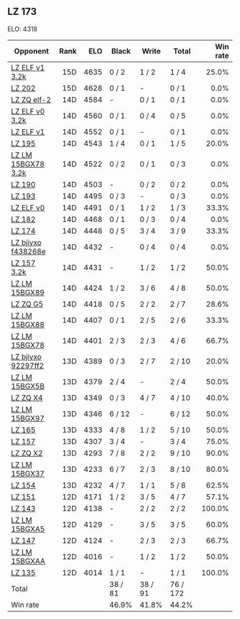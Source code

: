 ## LZ 173 ##

ELO: 4318

Opponent | Rank | ELO | Black | Write | Total | Win rate
---------|-----:|----:|-------|-------|-------|-------:
[LZ ELF v1 3.2k](LZ%20ELF%20v1%203.2k.md) | 15D | 4635 | 0 / 2 | 1 / 2 | 1 / 4 | 25.0%
[LZ 202](LZ%20202.md) | 15D | 4628 | 0 / 1 | - | 0 / 1 | 0.0%
[LZ ZQ elf-2](LZ%20ZQ%20elf-2.md) | 14D | 4584 | - | 0 / 1 | 0 / 1 | 0.0%
[LZ ELF v0 3.2k](LZ%20ELF%20v0%203.2k.md) | 14D | 4560 | 0 / 1 | 0 / 4 | 0 / 5 | 0.0%
[LZ ELF v1](LZ%20ELF%20v1.md) | 14D | 4552 | 0 / 1 | - | 0 / 1 | 0.0%
[LZ 195](LZ%20195.md) | 14D | 4543 | 1 / 4 | 0 / 1 | 1 / 5 | 20.0%
[LZ LM 15BGX78 3.2k](LZ%20LM%2015BGX78%203.2k.md) | 14D | 4522 | 0 / 2 | 0 / 1 | 0 / 3 | 0.0%
[LZ 190](LZ%20190.md) | 14D | 4503 | - | 0 / 2 | 0 / 2 | 0.0%
[LZ 193](LZ%20193.md) | 14D | 4495 | 0 / 3 | - | 0 / 3 | 0.0%
[LZ ELF v0](LZ%20ELF%20v0.md) | 14D | 4491 | 0 / 1 | 1 / 2 | 1 / 3 | 33.3%
[LZ 182](LZ%20182.md) | 14D | 4468 | 0 / 1 | 0 / 3 | 0 / 4 | 0.0%
[LZ 174](LZ%20174.md) | 14D | 4448 | 0 / 5 | 3 / 4 | 3 / 9 | 33.3%
[LZ bjiyxo f438268e](LZ%20bjiyxo%20f438268e.md) | 14D | 4432 | - | 0 / 4 | 0 / 4 | 0.0%
[LZ 157 3.2k](LZ%20157%203.2k.md) | 14D | 4431 | - | 1 / 2 | 1 / 2 | 50.0%
[LZ LM 15BGX89](LZ%20LM%2015BGX89.md) | 14D | 4424 | 1 / 2 | 3 / 6 | 4 / 8 | 50.0%
[LZ ZQ G5](LZ%20ZQ%20G5.md) | 14D | 4418 | 0 / 5 | 2 / 2 | 2 / 7 | 28.6%
[LZ LM 15BGX88](LZ%20LM%2015BGX88.md) | 14D | 4407 | 0 / 1 | 2 / 5 | 2 / 6 | 33.3%
[LZ LM 15BGX78](LZ%20LM%2015BGX78.md) | 14D | 4401 | 2 / 3 | 2 / 3 | 4 / 6 | 66.7%
[LZ bjiyxo 92297ff2](LZ%20bjiyxo%2092297ff2.md) | 13D | 4389 | 0 / 3 | 2 / 7 | 2 / 10 | 20.0%
[LZ LM 15BGX5B](LZ%20LM%2015BGX5B.md) | 13D | 4379 | 2 / 4 | - | 2 / 4 | 50.0%
[LZ ZQ X4](LZ%20ZQ%20X4.md) | 13D | 4349 | 0 / 3 | 4 / 7 | 4 / 10 | 40.0%
[LZ LM 15BGX97](LZ%20LM%2015BGX97.md) | 13D | 4346 | 6 / 12 | - | 6 / 12 | 50.0%
[LZ 165](LZ%20165.md) | 13D | 4333 | 4 / 8 | 1 / 2 | 5 / 10 | 50.0%
[LZ 157](LZ%20157.md) | 13D | 4307 | 3 / 4 | - | 3 / 4 | 75.0%
[LZ ZQ X2](LZ%20ZQ%20X2.md) | 13D | 4293 | 7 / 8 | 2 / 2 | 9 / 10 | 90.0%
[LZ LM 15BGX37](LZ%20LM%2015BGX37.md) | 13D | 4233 | 6 / 7 | 2 / 3 | 8 / 10 | 80.0%
[LZ 154](LZ%20154.md) | 13D | 4232 | 4 / 7 | 1 / 1 | 5 / 8 | 62.5%
[LZ 151](LZ%20151.md) | 12D | 4171 | 1 / 2 | 3 / 5 | 4 / 7 | 57.1%
[LZ 143](LZ%20143.md) | 12D | 4138 | - | 2 / 2 | 2 / 2 | 100.0%
[LZ LM 15BGXA5](LZ%20LM%2015BGXA5.md) | 12D | 4129 | - | 3 / 5 | 3 / 5 | 60.0%
[LZ 147](LZ%20147.md) | 12D | 4124 | - | 2 / 3 | 2 / 3 | 66.7%
[LZ LM 15BGXAA](LZ%20LM%2015BGXAA.md) | 12D | 4016 | - | 1 / 2 | 1 / 2 | 50.0%
[LZ 135](LZ%20135.md) | 12D | 4014 | 1 / 1 | - | 1 / 1 | 100.0%
Total | | | 38 / 81 | 38 / 91 | 76 / 172 | 
Win rate| | | 46.9% | 41.8% | 44.2% | 
